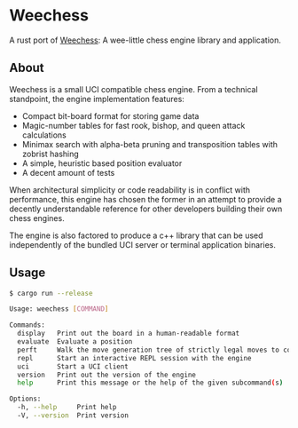 # Weechess

A rust port of [Weechess](https://github.com/ryanwebber/weechess/tree/main): A wee-little chess engine library and application.
    
    
## About

Weechess is a small UCI compatible chess engine. From a technical standpoint, the engine implementation features:
 * Compact bit-board format for storing game data
 * Magic-number tables for fast rook, bishop, and queen attack calculations
 * Minimax search with alpha-beta pruning and transposition tables with zobrist hashing
 * A simple, heuristic based position evaluator
 * A decent amount of tests

When architectural simplicity or code readability is in conflict with performance, this engine
has chosen the former in an attempt to provide a decently understandable reference for other
developers building their own chess engines.

The engine is also factored to produce a c++ library that can be used independently of the
bundled UCI server or terminal application binaries.


## Usage

```bash
$ cargo run --release 

Usage: weechess [COMMAND]

Commands:
  display   Print out the board in a human-readable format
  evaluate  Evaluate a position
  perft     Walk the move generation tree of strictly legal moves to count all the leaf nodes of a certain depth
  repl      Start an interactive REPL session with the engine
  uci       Start a UCI client
  version   Print out the version of the engine
  help      Print this message or the help of the given subcommand(s)

Options:
  -h, --help     Print help
  -V, --version  Print version
```
